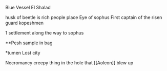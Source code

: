 Blue Vessel
El Shalad


husk of beetle is rich people place
Eye of sophus
First captain of the risen guard kopeshmen


1 settlement along the way to sophus

**Pesh sample in bag

*tumen Lost city 

Necromancy creepy thing in the hole that [[Aoleon]] blew up